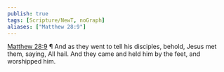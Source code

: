 ```yaml
---
publish: true
tags: [Scripture/NewT, noGraph]
aliases: ["Matthew 28:9"]
---
```

[Matthew 28:9](https://churchofjesuschrist.org/study/scriptures/nt/matt/28?lang=eng&id=p9#p9) ¶ And as they went to tell his disciples, behold, Jesus met them, saying, All hail. And they came and held him by the feet, and worshipped him.
